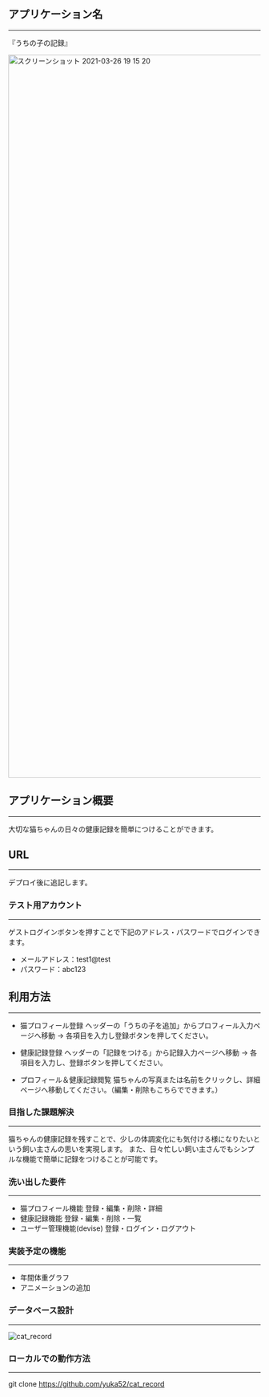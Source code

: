 
## アプリケーション名
***

『うちの子の記録』

<img width="1440" alt="スクリーンショット 2021-03-26 19 15 20" src="https://user-images.githubusercontent.com/78485957/112617042-ca324580-8e67-11eb-85ae-c2f86513db54.png">


## アプリケーション概要
***

大切な猫ちゃんの日々の健康記録を簡単につけることができます。


## URL
***

デプロイ後に追記します。


### テスト用アカウント
***

ゲストログインボタンを押すことで下記のアドレス・パスワードでログインできます。
- メールアドレス：test1@test
- パスワード：abc123


## 利用方法
***

- 猫プロフィール登録
  ヘッダーの「うちの子を追加」からプロフィール入力ページへ移動 → 各項目を入力し登録ボタンを押してください。

- 健康記録登録
  ヘッダーの「記録をつける」から記録入力ページへ移動 → 各項目を入力し、登録ボタンを押してください。

- プロフィール＆健康記録閲覧
  猫ちゃんの写真または名前をクリックし、詳細ページへ移動してください。（編集・削除もこちらでできます。）



### 目指した課題解決
***

 猫ちゃんの健康記録を残すことで、少しの体調変化にも気付ける様になりたいという飼い主さんの思いを実現します。
 また、日々忙しい飼い主さんでもシンプルな機能で簡単に記録をつけることが可能です。


### 洗い出した要件
***

 - 猫プロフィール機能
     登録・編集・削除・詳細
 - 健康記録機能
     登録・編集・削除・一覧
 - ユーザー管理機能(devise)
     登録・ログイン・ログアウト


### 実装予定の機能
***

 - 年間体重グラフ
 - アニメーションの追加

### データベース設計
***

![cat_record](https://user-images.githubusercontent.com/78485957/112101642-58999380-8bea-11eb-9b91-27f886582143.png)



### ローカルでの動作方法
***

git clone https://github.com/yuka52/cat_record